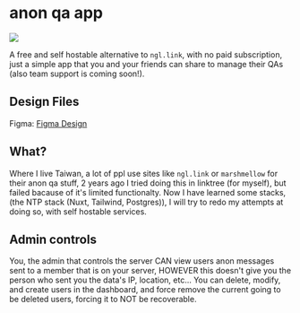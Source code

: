 # anon qa app
![](https://hackatime-badge.hackclub.com/U087ATD163V/anon-ngl-app)

A free and self hostable alternative to `ngl.link`, with no paid subscription, just a simple app that you and your friends can share to manage their QAs (also team support is coming soon!).

## Design Files

Figma: [Figma Design](www.figma.com/design/Rc1A45MnZTXP4Yi4yYyhFP/anon-qa-app-design?node-id=0-1&p=f&t=lZvh4dZWD3jpLZCg-0)

## What?

Where I live Taiwan, a lot of ppl use sites like `ngl.link` or `marshmellow` for their anon qa stuff, 2 years ago I tried doing this in linktree (for myself), but failed bacause of it's limited functionalty. Now I have learned some stacks, (the NTP stack (Nuxt, Tailwind, Postgres)), I will try to redo my attempts at doing so, with self hostable services.

## Admin controls
You, the admin that controls the server CAN view users anon messages sent to a member that is on your server, HOWEVER this doesn't give you the person who sent you the data's IP, location, etc... You can delete, modify, and create users in the dashboard, and force remove the current going to be deleted users, forcing it to NOT be recoverable.
